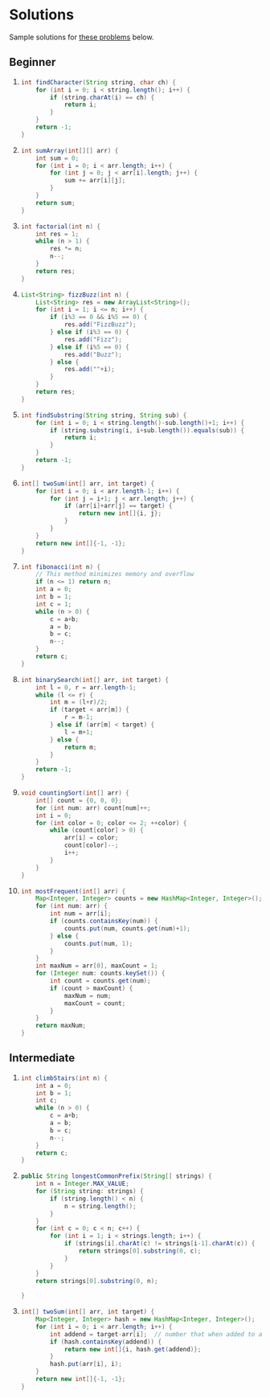 # Solutions
Sample solutions for [these problems](/problems) below.

## Beginner
 1. ```java
    int findCharacter(String string, char ch) {
        for (int i = 0; i < string.length(); i++) {
            if (string.charAt(i) == ch) {
                return i;
            }
        }
        return -1;
    }
    ```
 2. ```java
    int sumArray(int[][] arr) {
        int sum = 0;
        for (int i = 0; i < arr.length; i++) {
            for (int j = 0; j < arr[i].length; j++) {
                sum += arr[i][j];
            }
        }
        return sum;
    }
    ```
 3. ```java
    int factorial(int n) {
        int res = 1;
        while (n > 1) {
            res *= n;
            n--;
        }
        return res;
    }
    ```
 4. ```java
    List<String> fizzBuzz(int n) {
        List<String> res = new ArrayList<String>();
        for (int i = 1; i <= n; i++) {
            if (i%3 == 0 && i%5 == 0) {
                res.add("FizzBuzz");
            } else if (i%3 == 0) {
                res.add("Fizz");
            } else if (i%5 == 0) {
                res.add("Buzz");
            } else {
                res.add(""+i);
            }
        }
        return res;
    }
    ```
 5. ```java
    int findSubstring(String string, String sub) {
        for (int i = 0; i < string.length()-sub.length()+1; i++) {
            if (string.substring(i, i+sub.length()).equals(sub)) {
                return i;
            }
        }
        return -1;
    }
    ```
 6. ```java
    int[] twoSum(int[] arr, int target) {
        for (int i = 0; i < arr.length-1; i++) {
            for (int j = i+1; j < arr.length; j++) {
                if (arr[i]+arr[j] == target) {
                    return new int[]{i, j};
                }
            }
        }
        return new int[]{-1, -1};
    }
    ```
 7. ```java
    int fibonacci(int n) {
        // This method minimizes memory and overflow
        if (n <= 1) return n;
        int a = 0;
        int b = 1;
        int c = 1;
        while (n > 0) {
            c = a+b;
            a = b;
            b = c;
            n--;
        }
        return c;
    }
    ```
 8. ```java
    int binarySearch(int[] arr, int target) {
        int l = 0, r = arr.length-1;
        while (l <= r) {
            int m = (l+r)/2;
            if (target < arr[m]) {
                r = m-1;
            } else if (arr[m] < target) {
                l = m+1;
            } else {
                return m;
            }
        }
        return -1;
    }
    ```
 9. ```java
    void countingSort(int[] arr) {
        int[] count = {0, 0, 0};
        for (int num: arr) count[num]++;
        int i = 0;
        for (int color = 0; color <= 2; ++color) {
            while (count[color] > 0) {
                arr[i] = color;
                count[color]--;
                i++;
            }
        }
    }
    ```
 10. ```java
     int mostFrequent(int[] arr) {
         Map<Integer, Integer> counts = new HashMap<Integer, Integer>();
         for (int num: arr) {
             int num = arr[i];
             if (counts.containsKey(num)) {
                 counts.put(num, counts.get(num)+1);
             } else {
                 counts.put(num, 1);
             }
         }
         int maxNum = arr[0], maxCount = 1;
         for (Integer num: counts.keySet()) {
             int count = counts.get(num);
             if (count > maxCount) {
                 maxNum = num;
                 maxCount = count;
             }
         }
         return maxNum;
     }
     ```
     
## Intermediate
 1. ```java
    int climbStairs(int n) {
        int a = 0;
        int b = 1;
        int c;
        while (n > 0) {
            c = a+b;
            a = b;
            b = c;
            n--;
        }
        return c;
    }
    ```
 2. ```java
    public String longestCommonPrefix(String[] strings) {
        int n = Integer.MAX_VALUE;
        for (String string: strings) {
            if (string.length() < n) {
                n = string.length();
            }
        }
        for (int c = 0; c < n; c++) {
            for (int i = 1; i < strings.length; i++) {
                if (strings[i].charAt(c) != strings[i-1].charAt(c)) {
                    return strings[0].substring(0, c);
                }
            }
        }
        return strings[0].substring(0, n);
        
    }
    ```
 3. ```java
    int[] twoSum(int[] arr, int target) {
        Map<Integer, Integer> hash = new HashMap<Integer, Integer>();  // this will store values and index in arr
        for (int i = 0; i < arr.length; i++) {
            int addend = target-arr[i];  // number that when added to arr[i] equals target
            if (hash.containsKey(addend)) {
                return new int[]{i, hash.get(addend)};
            }
            hash.put(arr[i], i);
        }
        return new int[]{-1, -1};
    }
    ```
